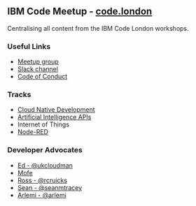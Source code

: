 ## IBM Code Meetup - [code.london](http://code.london)

Centralising all content from the IBM Code London workshops.

### Useful Links

- [Meetup group](https://www.meetup.com/IBM-Code-London/ "Meetup landing page")
- [Slack channel](http://ibm.biz/slack-code-ldn "Slack channel")
- [Code of Conduct](https://github.com/arlemi/IBMCode_London/blob/master/code-of-conduct.md "Code of Conduct")

### Tracks

- [Cloud Native Development](https://github.com/edshee/CNDWorkshops)
- [Artificial Intelligence APIs](https://github.com/arlemi/AI_APIs_Workshops)
- Internet of Things
- [Node-RED](https://www.youtube.com/watch?v=QXU0FKG-5yI "Node-RED introduction")

### Developer Advocates

- [Ed - @ukcloudman](https://twitter.com/ukcloudman)
- [Mofe](https://www.linkedin.com/in/mofe-salami-97936760/)
- [Ross - @rcruicks](https://twitter.com/rcruicks)
- [Sean - @seanmtracey](https://twitter.com/seanmtracey)
- [Arlemi - @arlemi](https://twitter.com/arlemi)
